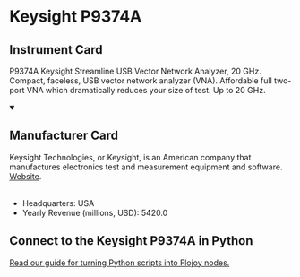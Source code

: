 
# Keysight P9374A

## Instrument Card

P9374A Keysight Streamline USB Vector Network Analyzer, 20 GHz. Compact, faceless, USB vector network analyzer (VNA). Affordable full two-port VNA which dramatically reduces your size of test. Up to 20 GHz.

<details open>
<summary><h2>Manufacturer Card</h2></summary>
Keysight Technologies, or Keysight, is an American company that manufactures electronics test and measurement equipment and software. <a href="https://www.keysight.com/us/en/home.html">Website</a>.
<br></br>
<ul>
  <li>Headquarters: USA</li>
  <li>Yearly Revenue (millions, USD): 5420.0</li>
</ul>
</details>

## Connect to the Keysight P9374A in Python

[Read our guide for turning Python scripts into Flojoy nodes.](https://docs.flojoy.ai/custom-nodes/creating-custom-node/)


